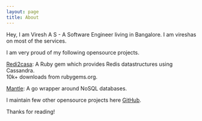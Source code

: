 ```yaml
---
layout: page
title: About
---
```


Hey, I am Viresh A S - A Software Engineer living in Bangalore. I am vireshas on most of the services.

I am very proud of my following opensource projects.

<p class="message">
  <a href="https://rubygems.org/gems/redi2casa"> Redi2casa</a>: 
  A Ruby gem which provides Redis datastructures using Cassandra.</br>
  10k+ downloads from rubygems.org.
</p>

<p class="message">
  <a href="https://github.com/vireshas/mantle"> Mantle</a>: 
  A go wrapper around NoSQL databases.
</p>

I maintain few other opensource projects here [GitHub](https://github.com/vireshas).

Thanks for reading!
